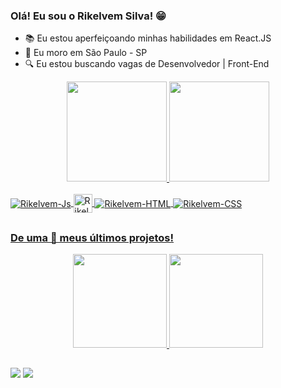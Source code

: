 ### Olá! Eu sou o Rikelvem Silva! 😁

- 📚 Eu estou aperfeiçoando minhas habilidades em React.JS
- 🌴 Eu moro em São Paulo - SP
- 🔍 Eu estou buscando vagas de Desenvolvedor | Front-End


<div align="center">
  <a href="https://github.com/Rikelvem">
  <img height="160em" src="https://github-readme-stats.vercel.app/api?username=rikelvem&show_icons=true&theme=highcontrast&include_all_commits=true&count_private=true"/>
  <img height="160em" src="https://github-readme-stats.vercel.app/api/top-langs/?username=rikelvem&layout=compact&langs_count=7&theme=highcontrast"/>
</div>
  
<div style="display: inline_block"><br>
  <img align="center" alt="Rikelvem-Js" src="https://img.icons8.com/color/48/000000/javascript--v1.png">
  <img align="center" alt="Rikelvem-React" height="30" src="https://img.icons8.com/office/40/000000/react.png">
  <img align="center" alt="Rikelvem-HTML" src="https://img.icons8.com/color/40/000000/css3.png">
  <img align="center" alt="Rikelvem-CSS" src="https://img.icons8.com/color/40/000000/html-5--v1.png">
</div>

  ##
  
### De uma 👀 meus últimos projetos!

<div align="center">
  <img height="150em" src="https://github-readme-stats.vercel.app/api/pin/?username=rikelvem&repo=gamehouse&theme=vision-friendly-dark"/>
  <img height="150em" src="https://github-readme-stats.vercel.app/api/pin/?username=rikelvem&repo=universe&theme=vision-friendly-dark"/>
</div>

  ##
 
<div> 
  <a href = "mailto:rikelvemrsilva@gmail.com"><img src="https://img.shields.io/badge/-Gmail-%23333?style=for-the-badge&logo=gmail&logoColor=white" target="_blank"></a>
  <a href="https://www.linkedin.com/in/rikelvem/" target="_blank"><img src="https://img.shields.io/badge/-LinkedIn-%230077B5?style=for-the-badge&logo=linkedin&logoColor=white" target="_blank"></a> 
</div>
 <br></br>
